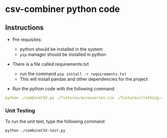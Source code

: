 # csv-combiner python code

## Instructions

- Pre requisites: 
   - python should be installed in the system
   - ```pip``` manager should be installed in python

- There is a file called requirements.txt
  - run the command ```pip install -r requirements.txt```
  - This will install pandas and other dependencies for the project

- Run the python code with the following command
```yaml
python ./combineCSV.py ./fixtures/accessories.csv ./fixtures/clothing.csv combined-results.csv
```

### Unit Testing

To run the unit test, type the following command
```
python ./combineCSV-test.py
